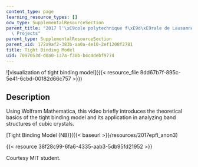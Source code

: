 ```yaml
---
content_type: page
learning_resource_types: []
ocw_type: SupplementalResourceSection
parent_title: "2017 l'\xC9cole polytechnique f\xE9d\xE9rale de Lausanne (EPFL) Student\
  \ Projects"
parent_type: SupplementalResourceSection
parent_uid: 172a9af2-383b-aa0a-4e10-2ef1208f2781
title: Tight Binding Model
uid: 7097053d-d0a0-137a-f30b-b4c4debf9774
---
```


![visualization of tight binding model]({{< resource_file 8dd67b7f-895c-5e41-6cbd-00182d66c757 >}})

Description
-----------

Using Wolfram Mathematica, this video briefly introduces the theoretical basics of the tight binding model and its application in analyzing band structures of cubic crystals.

[Tight Binding Model (NB)]({{< baseurl >}}/resources/2017epfl_anon3)

{{< resource 38f28c99-6fa6-4335-aab3-5db95fd21952 >}}

Courtesy MIT student.